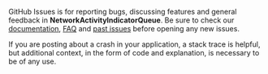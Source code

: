 GitHub Issues is for reporting bugs, discussing features and general feedback in **NetworkActivityIndicatorQueue**. Be sure to check our [documentation](http://cocoadocs.org/docsets/NetworkActivityIndicatorQueue), [FAQ](https://github.com/3lvis/NetworkActivityIndicatorQueue/wiki/FAQ) and [past issues](https://github.com/3lvis/NetworkActivityIndicatorQueue/issues?state=closed) before opening any new issues.

If you are posting about a crash in your application, a stack trace is helpful, but additional context, in the form of code and explanation, is necessary to be of any use.
